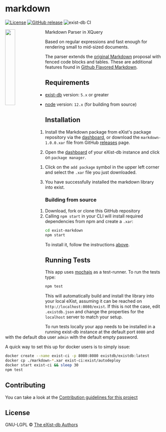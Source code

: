 # markdown

[![License][license-img]][license-url]
[![GitHub release][release-img]][release-url]
![exist-db CI](https://github.com/eXist-db/exist-markdown/workflows/exist-db%20CI/badge.svg)

<img src="icon.png" align="left" width="25%"/>

Markdown Parser in XQuery

Based on regular expressions and fast enough for rendering small to mid-sized documents.

The parser extends the [original Markdown][2] proposal with fenced code 
blocks and tables. These are additional features found in [Github Flavored Markdown][1].

[1]: https://help.github.com/articles/github-flavored-markdown
[2]: http://daringfireball.net/projects/markdown/syntax

## Requirements

*   [exist-db](https://exist-db.org/exist/apps/homepage/index.html) version: `5.x` or greater

*   [node](https://nodejs.org) version: `12.x` \(for building from source\)

## Installation

1.  Install the Markdown package from eXist's package repository via the [dashboard](http://localhost:8080/exist/apps/dashboard/index.html), or download  the `markdown-1.0.0.xar` file from GitHub [releases](https://github.com/eXist-db/exist-markdown/releases) page.

2.  Open the [dashboard](http://localhost:8080/exist/apps/dashboard/index.html) of your eXist-db instance and click on `package manager`.

    1.  Click on the `add package` symbol in the upper left corner and select the `.xar` file you just downloaded.

3.  You have successfully installed the markdown library into exist.

### Building from source

1.  Download, fork or clone this GitHub repository
2.  Calling `npm start` in your CLI will install required dependencies from npm and create a `.xar`:
 
```bash   
cd exist-markdown
npm start
```

To install it, follow the instructions [above](#installation).



## Running Tests

This app uses [mochajs](https://mochajs.org) as a test-runner. To run the tests type:

```bash
npm test
```

This will automatically build and install the library into your local eXist, assuming it can be reached on `http://localhost:8080/exist`. If this is not the case, edit `.existdb.json` and change the properties for the `localhost` server to match your setup.

To run tests locally your app needs to be installed in a running exist-db instance at the default port `8080` and with the default dba user `admin` with the default empty password.

A quick way to set this up for docker users is to simply issue:

```bash
docker create --name exist-ci -p 8080:8080 existdb/existdb:latest
docker cp ./markdown-*.xar exist-ci:exist/autodeploy
docker start exist-ci && sleep 30
npm test
```

## Contributing

You can take a look at the [Contribution guidelines for this project](.github/CONTRIBUTING.md)

## License

GNU-LGPL © [The eXist-db Authors](https://github.com/eXist-db/exist-markdown)

[license-img]: https://img.shields.io/badge/license-LGPL%20v3-blue.svg
[license-url]: https://www.gnu.org/licenses/lgpl-3.0
[release-img]: https://img.shields.io/badge/release-1.0.0-green.svg
[release-url]: https://github.com/eXist-db/exist-markdown/releases/latest
